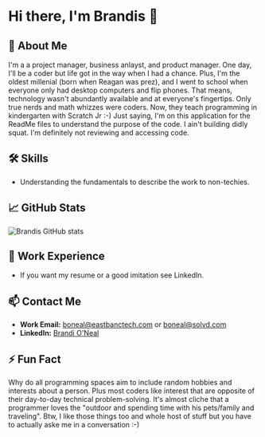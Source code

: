 # Hi there, I'm Brandis 👋

## 🚀 About Me
I'm a a project manager, business anlayst, and product manager. One day, I'll be a coder but life got in the way when I had a chance. Plus, I'm the oldest millenial (born when Reagan was prez), and I went to school when everyone only had desktop computers and flip phones. That means, technology wasn't abundantly available and at everyone's fingertips. Only true nerds and math whizzes were coders. Now, they teach programming in kindergarten with Scratch Jr :-) Just saying, I'm on this application for the ReadMe files to understand the purpose of the code. I ain't building didly squat. I'm definitely not reviewing and accessing code. 

## 🛠 Skills
- Understanding the fundamentals to describe the work to non-techies. 

## 📈 GitHub Stats
![Brandis GitHub stats](https://github-readme-stats.vercel.app/api?username=brandisoneal&show_icons=true&theme=radical)

## 💼 Work Experience
- If you want my resume or a good imitation see LinkedIn.

## 📫 Contact Me
- **Work Email:** boneal@eastbanctech.com or boneal@solvd.com
- **LinkedIn:** [Brandi O'Neal](https://www.linkedin.com/in/brandis-o-neal-5ba8496/)

## ⚡ Fun Fact
Why do all programming spaces aim to include random hobbies and interests about a person. Plus most coders like interest that are opposite of their day-to-day technical problem-solving. It's almost cliche that a programmer loves the "outdoor and spending time with his pets/family and traveling". Btw, I like those things too and whole host of stuff but you have to actually aske me in a conversation :-) 
